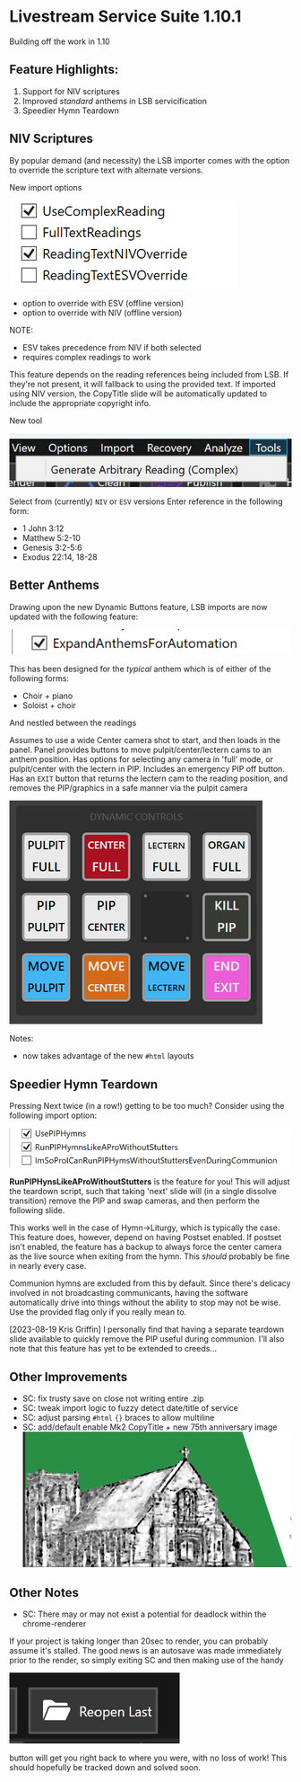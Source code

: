# Livestream Service Suite 1.10.1

Building off the work in 1.10

## Feature Highlights:

1. Support for NIV scriptures
2. Improved *standard* anthems in LSB servicification
3. Speedier Hymn Teardown

## NIV Scriptures

By popular demand (and necessity) the LSB importer comes with the option to override the scripture text with alternate versions.

New import options

![image](./img/ImportOptions-Bible.png)

- option to override with ESV (offline version)
- option to override with NIV (offline version)

NOTE:

- ESV takes precedence from NIV if both selected
- requires complex readings to work

This feature depends on the reading references being included from LSB. If they're not present, it will fallback to using the provided text.
If imported using NIV version, the CopyTitle slide will be automatically updated to include the appropriate copyright info.

New tool

![image](./img/Tools.png)

Select from (currently) `NIV` or `ESV` versions
Enter reference in the following form:

- 1 John 3:12
- Matthew 5:2-10
- Genesis 3:2-5:6
- Exodus 22:14, 18-28

## Better Anthems

Drawing upon the new Dynamic Buttons feature, LSB imports are now updated with the following feature:

![image](./img/Anthems-import.png)

This has been designed for the *typical* anthem which is of either of the following forms:

- Choir + piano
- Soloist + choir

And nestled between the readings

Assumes to use a wide Center camera shot to start, and then loads in the panel.
Panel provides buttons to move pulpit/center/lectern cams to an anthem position.
Has options for selecting any camera in 'full' mode, or pulpit/center with the lectern in PIP.
Includes an emergency PIP off button.
Has an `EXIT` button that returns the lectern cam to the reading position, and removes the PIP/graphics in a safe manner via the pulpit camera

![image](./img/Panel.png)

Notes:
- now takes advantage of the new `#html` layouts

## Speedier Hymn Teardown

Pressing Next twice (in a row!) getting to be too much? Consider using the following import option:

![image](./img/pippro.png)

**RunPIPHynsLikeAProWithoutStutters** is the feature for you!
This will adjust the teardown script, such that taking 'next' slide will (in a single dissolve transition) remove the PIP and swap cameras, and then perform the following slide.

This works well in the case of Hymn->Liturgy, which is typically the case.
This feature does, however, depend on having Postset enabled. If postset isn't enabled, the feature has a backup to always force the center camera as the live source when exiting from the hymn. This *should* probably be fine in nearly every case.

Communion hymns are excluded from this by default.
Since there's delicacy involved in not broadcasting communicants, having the software automatically drive into things without the ability to stop may not be wise. Use the provided flag only if you really mean to.

[2023-08-19 Kris Griffin]
I personally find that having a separate teardown slide available to quickly remove the PIP useful during communion.
I'll also note that this feature has yet to be extended to creeds...




## Other Improvements

- SC: fix trusty save on close not writing entire .zip
- SC: tweak import logic to fuzzy detect date/title of service
- SC: adjust parsing `#html` `{}` braces to allow multiline
- SC: add/default enable Mk2 CopyTitle + new 75th anniversary image ![image](./img//Logo.png)

## Other Notes

- SC: There may or may not exist a potential for deadlock within the chrome-renderer

If your project is taking longer than 20sec to render, you can probably assume it's stalled.
The good news is an autosave was made immediately prior to the render, so simply exiting SC and then making use of the handy

![iimage](./img/repopen.png)

button will get you right back to where you were, with no loss of work!
This should hopefully be tracked down and solved soon.



